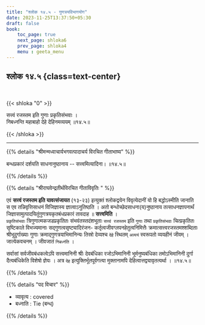 ```yaml
---
title: "श्लोक १४.५ - गुणत्रयविभागयोग"
date: 2023-11-25T13:37:50+05:30
draft: false
book:
    toc_page: true
    next_page: shloka6
    prev_page: shloka4
    menu : geeta_menu
---
```




## श्लोक १४.५ {class=text-center}

<br/>

{{< shloka  "0"  >}}

सत्त्वं रजस्तम इति गुणाः प्रकृतिसंभवाः ।  
निबध्नन्ति महाबाहो देहे देहिनमव्ययम् ॥१४.५॥

{{< /shloka >}}

---


{{% details "श्रीमन्मध्वाचार्यभगवत्पादाचर्य विरचित  गीताभाष्य" %}}

बन्धप्रकारं दर्शयति साधनानुष्ठानाय -- सत्त्वमित्यादिना। ॥१४.५॥

{{% /details %}}



{{% details "श्रीराघवेन्द्रतीर्थविरचित गीताविवृतिः " %}}

एवं **सत्त्वं रजस्तम इति** **यावत्संजायत** (१३-२३) 
इत्युक्तं श्लोकद्वयेन विवृत्येदानीं यो हि बद्धोऽस्मीति जानाति 
स एव तन्निवृत्तिसाधनं विजिज्ञास्य ज्ञात्वाऽनुतिष्ठति । 
अतो बन्धोच्छेदसाधना(य)नुष्ठानाय तत्साधनज्ञापनार्थं
जिज्ञासामुत्पादयितुंगुणत्रयकृतबंधप्रकारं तावदाह 
॥ **सत्त्वमिति** ।   
`प्रकृतिसंभवाः` त्रिगुणात्मकजडप्रकृतितः 
संभवंतस्तदंशभूताः `सत्त्वं रजस्तम` इति `गुणाः` 
तथा `प्रकृतिसंभवाः` चित्प्रकृतितः सृष्टिकाले 
विभज्यमानाः सद्गुणत्वसृष्ट्यादिरंजन- 
कर्तृत्वजीवग्लपनहेतुत्वनिमित्तैः क्रमात्सत्त्वरजस्तमश्शब्दिताः 
श्रीभूदुर्गाख्याः गुणाः क्रमाद्गुणत्रयाभिमानिन्यः तिस्रो 
देव्यश्च `देहे` स्थितम् `अव्ययं` स्वरूपतो व्ययहीनं जीवम्‌ । 
जात्येकवचनम्‌ । जीवजातं `निबध्नंति` ।   

सर्वासां सर्वजीवबंधकत्वेऽपि सत्त्वमानिनी श्रीः देवबंधिका रजोऽभिमानिनी
भूर्मनुष्यबंधिका तमोऽभिमानिनी दुर्गा दैत्यबंधिकेति विशेषो ज्ञेयः । 
अत्र `देह` इत्युक्तिर्भूतपूर्वगत्या मुक्तानामपि 
देहित्वात्तद्व्यावृतत्यर्था । ॥१४.५॥

{{% /details %}}



{{% details "पद विचार" %}}

- व्यावृत्य  : covered
- बध्नाति : Tie (बन्ध्)

{{% /details %}}
